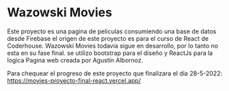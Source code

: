 # Wazowski Movies

Este proyecto es una pagina de peliculas consumiendo una base de datos desde Firebase
el origen de este proyecto es para el curso de React de Coderhouse.
Wazowski Movies todavia sigue en desarrollo, por lo tanto no esta en su fase final.
se utilizo bootstrap para el diseño y ReactJs para la logica
Pagina web creada por Agustín Albornoz.


Para chequear el progreso de este proyecto que finalizara el dia 28-5-2022:
https://movies-proyecto-final-react.vercel.app/
